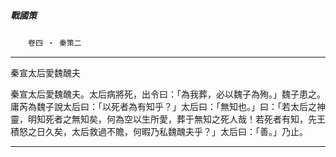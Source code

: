 

##### 戰國策
　　`卷四 ‧ 秦策二`

* * *

秦宣太后愛魏醜夫

秦宣太后愛魏醜夫。太后病將死，出令曰：「為我葬，必以魏子為殉。」魏子患之。庸芮為魏子說太后曰：「以死者為有知乎？」太后曰：「無知也。」曰：「若太后之神靈，明知死者之無知矣，何為空以生所愛，葬于無知之死人哉！若死者有知，先王積怒之日久矣，太后救過不贍，何暇乃私魏醜夫乎？」太后曰：「善。」乃止。

* * *

